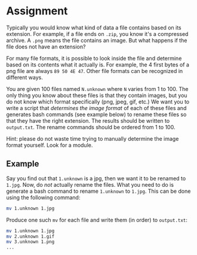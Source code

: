 # Assignment

Typically you would know what kind of data a file contains based on its extension.
For example, if a file ends on `.zip`, you know it's a compressed archive.
A `.png` means the file contains an image.
But what happens if the file does not have an extension?

For many file formats, it is possible to look inside the file and determine based on its contents what it actually is.
For example, the 4 first bytes of a png file are always `89 50 4E 47`.
Other file formats can be recognized in different ways.

You are given 100 files named `N.unknown` where `N` varies from 1 to 100.
The only thing you know about these files is that they contain images, but you do not know which format specifically (png, jpeg, gif, etc.)
We want you to write a script that *determines the image format* of each of these files and generates bash commands (see example below) to rename these files so that they have the right extension.
The results should be written to `output.txt`.
The rename commands should be ordered from 1 to 100.

Hint: please do not waste time trying to manually determine the image format yourself. Look for a module.

## Example

Say you find out that `1.unknown` is a jpg, then we want it to be renamed to `1.jpg`.
Now, do *not* actually rename the files.
What you need to do is generate a bash command to rename `1.unknown` to `1.jpg`.
This can be done using the following command:

```bash
mv 1.unknown 1.jpg
```

Produce one such `mv` for each file and write them (in order) to `output.txt`:

```bash
mv 1.unknown 1.jpg
mv 2.unknown 1.gif
mv 3.unknown 1.png
...
```
